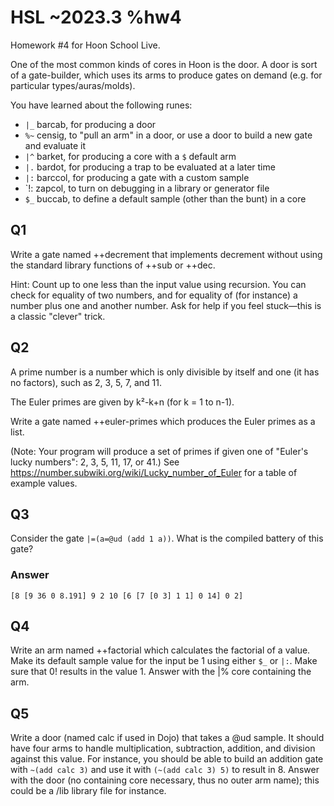# HSL ~2023.3 %hw4

Homework #4 for Hoon School Live.

One of the most common kinds of cores in Hoon is the door.
A door is sort of a gate-builder, which uses its arms to produce gates on demand (e.g. for particular types/auras/molds).

You have learned about the following runes:

- `|_` barcab, for producing a door
- `%~` censig, to "pull an arm" in a door, or use a door to build a new gate and evaluate it
- `|^` barket, for producing a core with a `$` default arm
- `|.` bardot, for producing a trap to be evaluated at a later time
- `|:` barccol, for producing a gate with a custom sample
- `!: zapcol, to turn on debugging in a library or generator file
- `$_` buccab, to define a default sample (other than the bunt) in a core

## Q1

Write a gate named ++decrement that implements decrement without using the standard library functions of ++sub or ++dec.

Hint:  Count up to one less than the input value using recursion.  You can check for equality of two numbers, and for equality of (for instance) a number plus one and another number.  Ask for help if you feel stuck—this is a classic "clever" trick.

## Q2

A prime number is a number which is only divisible by itself and one (it has no factors), such as 2, 3, 5, 7, and 11.

The Euler primes are given by k²-k+n (for k = 1 to n-1).

Write a gate named ++euler-primes which produces the Euler primes as a list.

(Note:  Your program will produce a set of primes if given one of "Euler's lucky numbers":  2, 3, 5, 11, 17, or 41.)  See https://number.subwiki.org/wiki/Lucky_number_of_Euler for a table of example values.

## Q3

Consider the gate `|=(a=@ud (add 1 a))`.  What is the compiled battery of this gate?

### Answer

```
[8 [9 36 0 8.191] 9 2 10 [6 [7 [0 3] 1 1] 0 14] 0 2]

```

## Q4

Write an arm named ++factorial which calculates the factorial of a value.  Make its default sample value for the input be 1 using either `$_` or `|:`.  Make sure that 0! results in the value 1.  Answer with the |% core containing the arm.

## Q5

Write a door (named calc if used in Dojo) that takes a @ud sample.   It should have four arms to handle multiplication, subtraction, addition, and division against this value.  For instance, you should be able to build an addition gate with `~(add calc 3)` and use it with `(~(add calc 3) 5)` to result in 8.  Answer with the door (no containing core necessary, thus no outer arm name); this could be a /lib library file for instance.
